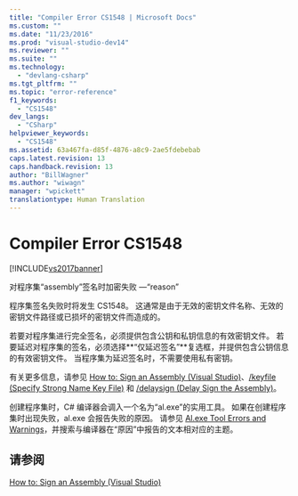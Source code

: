 ```yaml
---
title: "Compiler Error CS1548 | Microsoft Docs"
ms.custom: ""
ms.date: "11/23/2016"
ms.prod: "visual-studio-dev14"
ms.reviewer: ""
ms.suite: ""
ms.technology: 
  - "devlang-csharp"
ms.tgt_pltfrm: ""
ms.topic: "error-reference"
f1_keywords: 
  - "CS1548"
dev_langs: 
  - "CSharp"
helpviewer_keywords: 
  - "CS1548"
ms.assetid: 63a467fa-d85f-4876-a8c9-2ae5fdebebab
caps.latest.revision: 13
caps.handback.revision: 13
author: "BillWagner"
ms.author: "wiwagn"
manager: "wpickett"
translationtype: Human Translation
---
```

# Compiler Error CS1548
[!INCLUDE[vs2017banner](../../../csharp/includes/vs2017banner.md)]

对程序集“assembly”签名时加密失败 —“reason”  
  
 程序集签名失败时将发生 CS1548。  这通常是由于无效的密钥文件名称、无效的密钥文件路径或已损坏的密钥文件而造成的。  
  
 若要对程序集进行完全签名，必须提供包含公钥和私钥信息的有效密钥文件。  若要延迟对程序集的签名，必须选择**“仅延迟签名”**复选框，并提供包含公钥信息的有效密钥文件。  当程序集为延迟签名时，不需要使用私有密钥。  
  
 有关更多信息，请参见 [How to: Sign an Assembly \(Visual Studio\)](http://msdn.microsoft.com/zh-cn/f468a7d3-234c-4353-924d-8e0ae5896564)、[\/keyfile \(Specify Strong Name Key File\)](../../../csharp/language-reference/compiler-options/keyfile-compiler-option.md) 和 [\/delaysign \(Delay Sign the Assembly\)](../../../csharp/language-reference/compiler-options/delaysign-compiler-option.md)。  
  
 创建程序集时，C\# 编译器会调入一个名为“al.exe”的实用工具。  如果在创建程序集时出现失败，al.exe 会报告失败的原因。  请参见 [Al.exe Tool Errors and Warnings](http://msdn.microsoft.com/zh-cn/7f125d49-0a03-47a6-9ba9-d61a679a7d4b)，并搜索与编译器在“原因”中报告的文本相对应的主题。  
  
## 请参阅  
 [How to: Sign an Assembly \(Visual Studio\)](http://msdn.microsoft.com/zh-cn/f468a7d3-234c-4353-924d-8e0ae5896564)